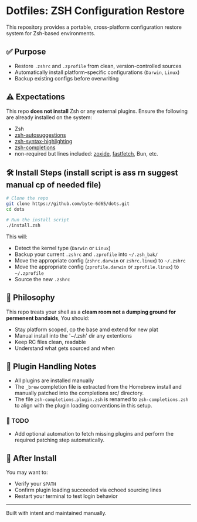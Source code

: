 # Dotfiles: ZSH Configuration Restore

This repository provides a portable, cross-platform configuration restore system for Zsh-based environments.

## ✅ Purpose

* Restore `.zshrc` and `.zprofile` from clean, version-controlled sources
* Automatically install platform-specific configurations (`Darwin`, `Linux`)
* Backup existing configs before overwriting

## ⚠️ Expectations

This repo **does not install** Zsh or any external plugins.
Ensure the following are already installed on the system:

* Zsh
* [zsh-autosuggestions](https://github.com/zsh-users/zsh-autosuggestions)
* [zsh-syntax-highlighting](https://github.com/zsh-users/zsh-syntax-highlighting)
* [zsh-completions](https://github.com/zsh-users/zsh-completions)
* non-required but lines included: [zoxide](https://github.com/ajeetdsouza/zoxide), [fastfetch](https://github.com/fastfetch-cli/fastfetch), Bun, etc.

## 🛠 Install Steps (install script is ass rn suggest manual cp of needed file)

```bash
# Clone the repo
git clone https://github.com/byte-6d65/dots.git
cd dots

# Run the install script
./install.zsh
```

This will:

* Detect the kernel type (`Darwin` or `Linux`)
* Backup your current `.zshrc` and `.zprofile` into `~/.zsh_bak/`
* Move the appropriate config (`zshrc.darwin` or `zshrc.linux`) to `~/.zshrc`
* Move the appropriate config (`zprofile.darwin` or `zprofile.linux`) to `~/.zprofile`
* Source the new `.zshrc`

## 🌱 Philosophy

This repo treats your shell as a **cleam room not a dumping ground for permenent bandaids**, You should:

* Stay platform scoped, cp the base amd extend for new plat
* Manual install into the '~/.zsh' dir any extentions
* Keep RC files clean, readable
* Understand what gets sourced and when

## 🔧 Plugin Handling Notes

* All plugins are installed manually
* The `_brew` completion file is extracted from the Homebrew install and manually patched into the completions src/ directory.
* The file `zsh-completions.plugin.zsh` is renamed to `zsh-completions.zsh` to align with the plugin loading conventions in this setup.

### 📌 TODO

* Add optional automation to fetch missing plugins and perform the required patching step automatically.

## 🧹 After Install

You may want to:

* Verify your `$PATH`
* Confirm plugin loading succeeded via echoed sourcing lines
* Restart your terminal to test login behavior

---

Built with intent and maintained manually.
